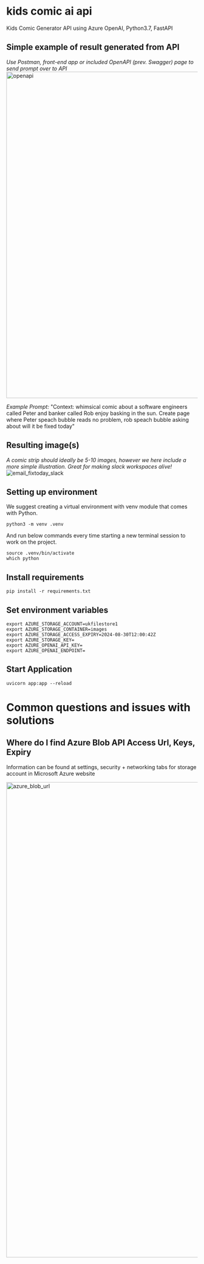 # kids comic ai api
Kids Comic Generator API using Azure OpenAI, Python3.7, FastAPI

## Simple example of result generated from API 

*Use Postman, front-end app or included OpenAPI (prev. Swagger) page to send prompt over to API*
<img width="857" alt="openapi" src="https://github.com/user-attachments/assets/59b9f8e6-e8c8-4af1-9ace-ea9e3ef230c6">

*Example Prompt:*
"Context: whimsical comic about a software engineers called Peter and banker called Rob enjoy basking in the sun. Create page where Peter speach bubble reads no problem, rob speach bubble asking about will it be fixed today"

## Resulting image(s)
*A comic strip should ideally be 5-10 images, however we here include a more simple illustration. Great for making slack workspaces alive!*
![email_fixtoday_slack](https://github.com/user-attachments/assets/d05d16ea-ba5f-4108-83f2-707095c765f8)


## Setting up environment
We suggest creating a virtual environment with venv module that comes with Python.
```
python3 -m venv .venv
```
And run below commands every time starting a new terminal session to work on the project.
```
source .venv/bin/activate
which python
```

## Install requirements
```
pip install -r requirements.txt
```

## Set environment variables
```
export AZURE_STORAGE_ACCOUNT=ukfilestore1
export AZURE_STORAGE_CONTAINER=images
export AZURE_STORAGE_ACCESS_EXPIRY=2024-08-30T12:00:42Z
export AZURE_STORAGE_KEY=
export AZURE_OPENAI_API_KEY=
export AZURE_OPENAI_ENDPOINT=
```

## Start Application
```
uvicorn app:app --reload
```


# Common questions and issues with solutions

## Where do I find Azure Blob API Access Url, Keys, Expiry
Information can be found at settings, security + networking tabs for storage account in Microsoft Azure website

<img width="1248" alt="azure_blob_url" src="https://github.com/user-attachments/assets/6f11c03b-af49-490e-8b50-30cc207740ea">



